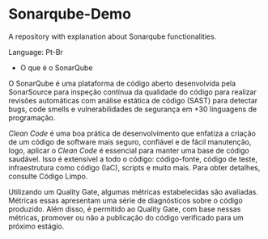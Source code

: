 # Sonarqube-Demo
A repository with explanation about Sonarqube functionalities.

Language: Pt-Br

- O que é o SonarQube

O SonarQube é uma plataforma de código aberto desenvolvida pela SonarSource para inspeção contínua da qualidade do código para realizar revisões automáticas com análise estática de código (SAST) para detectar bugs, code smells e vulnerabilidades de segurança em +30 linguagens de programação.

*Clean Code* é uma boa prática de desenvolvimento que enfatiza a criação de um código de software mais seguro, confiável e de fácil manutenção, logo, aplicar o *Clean Code* é essencial para manter uma base de código saudável.
Isso é extensível a todo o código: código-fonte, código de teste, infraestrutura como código (IaC), scripts e muito mais. Para obter detalhes, consulte Código Limpo.

Utilizando um Quality Gate, algumas métricas estabelecidas são avaliadas. Métricas essas apresentam uma série de diagnósticos sobre o código produzido.
Além disso, é permitido ao Quality Gate, com base nessas métricas, promover ou não a publicação do código verificado para um próximo estágio.
